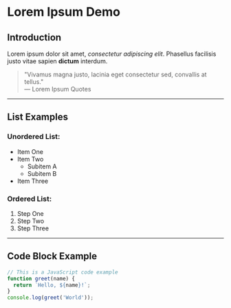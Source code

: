 # Lorem Ipsum Demo

## Introduction

Lorem ipsum dolor sit amet, *consectetur adipiscing elit*. Phasellus facilisis justo vitae sapien **dictum** interdum.

> "Vivamus magna justo, lacinia eget consectetur sed, convallis at tellus."  
> — Lorem Ipsum Quotes

---

## List Examples

### Unordered List:
- Item One
- Item Two
  - Subitem A
  - Subitem B
- Item Three

### Ordered List:
1. Step One
2. Step Two
3. Step Three

---

## Code Block Example

```javascript
// This is a JavaScript code example
function greet(name) {
  return `Hello, ${name}!`;
}
console.log(greet('World'));
